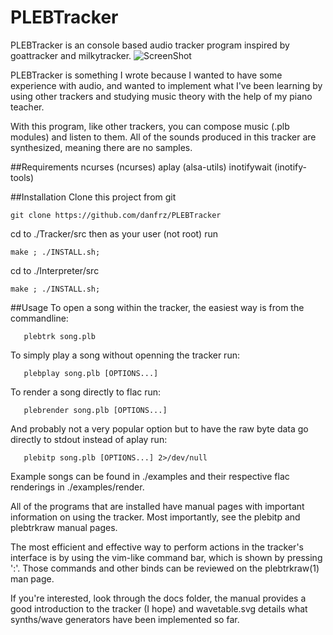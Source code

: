 # PLEBTracker
PLEBTracker is an console based audio tracker program inspired by goattracker and milkytracker.
![ScreenShot](https://github.com/danfrz/PLEBTracker/blob/master/docs/images/plebtracker.png)

PLEBTracker is something I wrote because I wanted to have some experience with audio,
and wanted to implement what I've been learning by using other trackers and studying music theory with the help of my piano teacher.

With this program, like other trackers, you can compose music (.plb modules) and listen to them.
All of the sounds produced in this tracker are synthesized, meaning there are no samples.

##Requirements
   ncurses     (ncurses)
   aplay       (alsa-utils)
   inotifywait (inotify-tools)

##Installation
Clone this project from git
```
git clone https://github.com/danfrz/PLEBTracker
```
cd to ./Tracker/src then as your user (not root) run
```
make ; ./INSTALL.sh;
```
cd to ./Interpreter/src 
```
make ; ./INSTALL.sh;
```


##Usage
To open a song within the tracker, the easiest way is from the commandline:
```
   plebtrk song.plb
```

To simply play a song without openning the tracker run:
```
   plebplay song.plb [OPTIONS...]
```

To render a song directly to flac run:
```
   plebrender song.plb [OPTIONS...]
```


And probably not a very popular option but to have the raw byte data go directly to stdout instead of aplay run:
```
   plebitp song.plb [OPTIONS...] 2>/dev/null
```


Example songs can be found in ./examples and their respective flac renderings in ./examples/render.

All of the programs that are installed have manual pages with important information on using the tracker.
Most importantly, see the plebitp and plebtrkraw manual pages.

The most efficient and effective way to perform actions in the tracker's interface is by using the vim-like command bar, which is shown by pressing ':'.
Those commands and other binds can be reviewed on the plebtrkraw(1) man page.

If you're interested, look through the docs folder, the manual provides a good introduction to the tracker (I hope) and wavetable.svg details what synths/wave generators have been implemented so far.

